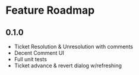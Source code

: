 # Feature Roadmap

## 0.1.0
 * Ticket Resolution & Unresolution with comments
 * Decent Comment UI
 * Full unit tests
 * Ticket advance & revert dialog w/refreshing

